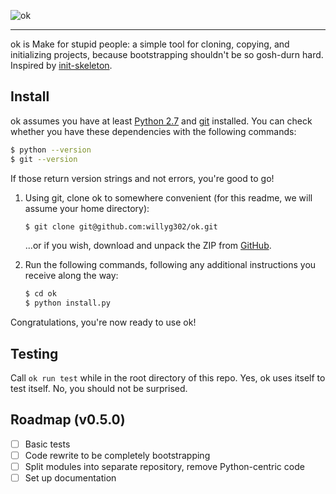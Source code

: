 ![ok](https://raw.github.com/willyg302/ok/master/ok-logo.png "Everything is going to be ok")

-----

ok is Make for stupid people: a simple tool for cloning, copying, and initializing projects, because bootstrapping shouldn't be so gosh-durn hard. Inspired by [init-skeleton](https://github.com/paulmillr/init-skeleton).

## Install

ok assumes you have at least [Python 2.7](https://www.python.org/) and [git](http://git-scm.com/) installed. You can check whether you have these dependencies with the following commands:

```bash
$ python --version
$ git --version
```

If those return version strings and not errors, you're good to go!

1. Using git, clone ok to somewhere convenient (for this readme, we will assume your home directory):

   ```bash
   $ git clone git@github.com:willyg302/ok.git
   ```

   ...or if you wish, download and unpack the ZIP from [GitHub](https://github.com/willyg302/ok).

2. Run the following commands, following any additional instructions you receive along the way:

   ```bash
   $ cd ok
   $ python install.py
   ```

Congratulations, you're now ready to use ok!

## Testing

Call `ok run test` while in the root directory of this repo. Yes, ok uses itself to test itself. No, you should not be surprised.

## Roadmap (v0.5.0)

- [ ] Basic tests
- [ ] Code rewrite to be completely bootstrapping
- [ ] Split modules into separate repository, remove Python-centric code
- [ ] Set up documentation
